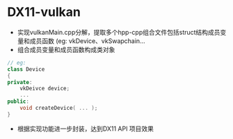 # DX11-vulkan
* 实现vulkanMain.cpp分解，提取多个hpp-cpp组合文件包括struct结构成员变量和成员函数 (eg: vkDevice、vkSwapchain...
* 组合成员变量和成员函数构成类对象
```c++
// eg:
class Device
{
private:
    vkDeivce device;
    ...
public:
    void createDevice( ... );
}
```
* 根据实现功能进一步封装，达到DX11 API 项目效果
